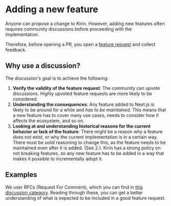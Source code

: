 # Adding a new feature

Anyone can propose a change to Kirin. However, adding new features often requires community discussions before proceeding with the implementation.

Therefore, before opening a PR, you open a [feature request](https://github.com/d-one-company/kirin/discussions/new?category=ideas) and collect feedback.

## Why use a discussion?

The discussion's goal is to achieve the following:

1. **Verify the validity of the feature request**: The community can upvote discussions. Highly upvoted feature requests are more likely to be considered.
2. **Understanding the consequences**: Any feature added to Next.js is likely to be around for a while and _has to be maintained_. This means that a new feature has to cover many use cases, needs to consider how it affects the ecosystem, and so on.
3. **Looking at and understanding historical reasons for the current behavior or lack of the feature**: There might be a reason why a feature does not exist, or why the current implementation is in a certain way. There must be solid reasoning to change this, as the feature needs to be maintained even after it is added. (See 2.). Kirin has a strong policy on not breaking features, so any new feature has to be added in a way that makes it possible to incrementally adopt it.

## Examples

We user RFCs (Request For Comment), which you can find in [this discussion category](https://github.com/d-one-company/kirin/discussions/categories/rfc). Reading through these, you can get a better understanding of what is expected to be included in a good feature request.
